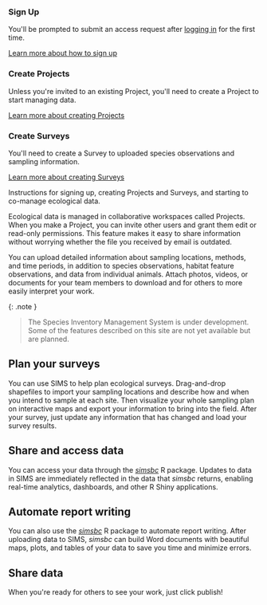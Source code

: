 ### Sign Up

You'll be prompted to submit an access request after [logging in](https://sims.nrs.gov.bc.ca) for the first time.

[Learn more about how to sign up]()

### Create Projects

Unless you're invited to an existing Project, you'll need to create a Project to start managing data.

[Learn more about creating Projects]()

### Create Surveys

You'll need to create a Survey to uploaded species observations and sampling information.

[Learn more about creating Surveys]()

Instructions for signing up, creating Projects and Surveys, and starting to co-manage ecological data.

Ecological data is managed in collaborative workspaces called Projects. When you make a Project, you can invite other users and grant them edit or read-only permissions. This feature makes it easy to share information without worrying whether the file you received by email is outdated.

You can upload detailed information about sampling locations, methods, and time periods, in addition to species observations, habitat feature observations, and data from individual animals. Attach photos, videos, or documents for your team members to download and for others to more easily interpret your work.

{: .note }

> The Species Inventory Management System is under development. Some of the features described on this site are not yet available but are planned.

## Plan your surveys

You can use SIMS to help plan ecological surveys. Drag-and-drop shapefiles to import your sampling locations and describe how and when you intend to sample at each site. Then visualize your whole sampling plan on interactive maps and export your information to bring into the field. After your survey, just update any information that has changed and load your survey results.

## Share and access data

You can access your data through the [_simsbc_](https://github.com/bcgov/simsbc) R package. Updates to data in SIMS are immediately reflected in the data that _simsbc_ returns, enabling real-time analytics, dashboards, and other R Shiny applications.

## Automate report writing

You can also use the [_simsbc_](https://github.com/bcgov/simsbc) R package to automate report writing. After uploading data to SIMS, _simsbc_ can build Word documents with beautiful maps, plots, and tables of your data to save you time and minimize errors.

## Share data

When you're ready for others to see your work, just click publish!
